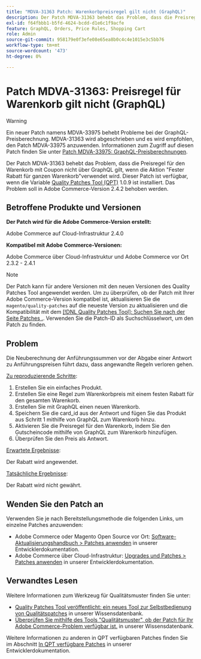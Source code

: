 ```yaml
---
title: "MDVA-31363 Patch: Warenkorbpreisregel gilt nicht (GraphQL)"
description: Der Patch MDVA-31363 behebt das Problem, dass die Preisregel für den Warenkorb mit Coupon nicht über GraphQL gilt, wenn die Aktion "Fester Rabatt für ganzen Warenkorb"verwendet wird. Dieser Patch ist verfügbar, wenn das Quality Patches Tool (QPT) 1.0.9 installiert ist. Das Problem soll in Adobe Commerce-Version 2.4.2 behoben werden.
exl-id: f64fbbb1-b5fd-4624-bcdd-d1e6c1f9acfe
feature: GraphQL, Orders, Price Rules, Shopping Cart
role: Admin
source-git-commit: 958179e0f3efe08e65ea8b0c4c4e1015e3c5bb76
workflow-type: tm+mt
source-wordcount: '473'
ht-degree: 0%

---
```


# Patch MDVA-31363: Preisregel für Warenkorb gilt nicht (GraphQL)

>[!WARNING]
>
>Ein neuer Patch namens MDVA-33975 behebt Probleme bei der GraphQL-Preisberechnung. MDVA-31363 wird abgeschrieben und es wird empfohlen, den Patch MDVA-33975 anzuwenden. Informationen zum Zugriff auf diesen Patch finden Sie unter [Patch MDVA-33975: GraphQL-Preisberechnungen](https://experienceleague.adobe.com/docs/commerce-knowledge-base/kb/support-tools/patches/mdva-33975-magento-patch-graphql-price-calculations.html).

Der Patch MDVA-31363 behebt das Problem, dass die Preisregel für den Warenkorb mit Coupon nicht über GraphQL gilt, wenn die Aktion &quot;Fester Rabatt für ganzen Warenkorb&quot;verwendet wird. Dieser Patch ist verfügbar, wenn die Variable [Quality Patches Tool (QPT)](/help/announcements/adobe-commerce-announcements/magento-quality-patches-released-new-tool-to-self-serve-quality-patches.md) 1.0.9 ist installiert. Das Problem soll in Adobe Commerce-Version 2.4.2 behoben werden.

## Betroffene Produkte und Versionen

**Der Patch wird für die Adobe Commerce-Version erstellt:**

Adobe Commerce auf Cloud-Infrastruktur 2.4.0

**Kompatibel mit Adobe Commerce-Versionen:**

Adobe Commerce über Cloud-Infrastruktur und Adobe Commerce vor Ort 2.3.2 - 2.4.1

>[!NOTE]
>
>Der Patch kann für andere Versionen mit den neuen Versionen des Quality Patches Tool angewendet werden. Um zu überprüfen, ob der Patch mit Ihrer Adobe Commerce-Version kompatibel ist, aktualisieren Sie die `magento/quality-patches` auf die neueste Version zu aktualisieren und die Kompatibilität mit dem [[!DNL Quality Patches Tool]: Suchen Sie nach der Seite Patches .](https://devdocs.magento.com/quality-patches/tool.html#patch-grid). Verwenden Sie die Patch-ID als Suchschlüsselwort, um den Patch zu finden.

## Problem

Die Neuberechnung der Anführungssummen vor der Abgabe einer Antwort zu Anführungspreisen führt dazu, dass angewandte Regeln verloren gehen.

<u>Zu reproduzierende Schritte</u>:

1. Erstellen Sie ein einfaches Produkt.
1. Erstellen Sie eine Regel zum Warenkorbpreis mit einem festen Rabatt für den gesamten Warenkorb.
1. Erstellen Sie mit GraphQL einen neuen Warenkorb.
1. Speichern Sie die card\_id aus der Antwort und fügen Sie das Produkt aus Schritt 1 mithilfe von GraphQL zum Warenkorb hinzu.
1. Aktivieren Sie die Preisregel für den Warenkorb, indem Sie den Gutscheincode mithilfe von GraphQL zum Warenkorb hinzufügen.
1. Überprüfen Sie den Preis als Antwort.

<u>Erwartete Ergebnisse</u>:

Der Rabatt wird angewendet.

<u>Tatsächliche Ergebnisse</u>:

Der Rabatt wird nicht gewährt.

## Wenden Sie den Patch an

Verwenden Sie je nach Bereitstellungsmethode die folgenden Links, um einzelne Patches anzuwenden:

* Adobe Commerce oder Magento Open Source vor Ort: [Software-Aktualisierungshandbuch > Patches anwenden](https://devdocs.magento.com/guides/v2.4/comp-mgr/patching/mqp.html) in unserer Entwicklerdokumentation.
* Adobe Commerce über Cloud-Infrastruktur: [Upgrades und Patches > Patches anwenden](https://devdocs.magento.com/cloud/project/project-patch.html) in unserer Entwicklerdokumentation.

## Verwandtes Lesen

Weitere Informationen zum Werkzeug für Qualitätsmuster finden Sie unter:

* [Quality Patches Tool veröffentlicht: ein neues Tool zur Selbstbedienung von Qualitätspatches](/help/announcements/adobe-commerce-announcements/magento-quality-patches-released-new-tool-to-self-serve-quality-patches.md) in unserer Wissensdatenbank.
* [Überprüfen Sie mithilfe des Tools &quot;Qualitätsmuster&quot;, ob der Patch für Ihr Adobe Commerce-Problem verfügbar ist.](/help/support-tools/patches-available-in-qpt-tool/check-patch-for-magento-issue-with-magento-quality-patches.md) in unserer Wissensdatenbank.

Weitere Informationen zu anderen in QPT verfügbaren Patches finden Sie im Abschnitt [In QPT verfügbare Patches](https://devdocs.magento.com/quality-patches/tool.html#patch-grid) in unserer Entwicklerdokumentation.
